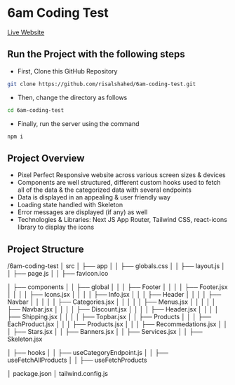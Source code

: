 # 6am Coding Test

[Live Website](https://6am-coding-test.vercel.app)

## Run the Project with the following steps

- First, Clone this GitHub Repository
```bash
git clone https://github.com/risalshahed/6am-coding-test.git
```

- Then, change the directory as follows
```bash
cd 6am-coding-test
```

- Finally, run the server using the command
```bash
npm i
```

## Project Overview
- Pixel Perfect Responsive website across various screen sizes & devices
- Components are well structured, different custom hooks used to fetch all of the data & the categorized data with several endpoints
- Data is displayed in an appealing & user friendly way
- Loading state handled with Skeleton
- Error messages are displayed (if any) as well
- Technologies & Libraries: Next JS App Router, Tailwind CSS, react-icons library to display the icons

## Project Structure
/6am-coding-test
│ src
│ ├── app
│ │ ├── globals.css
│ │ ├── layout.js
│ │ ├── page.js
│ │ ├── favicon.ico

│ ├── components
│ │ ├── global
│ │ │ ├── Footer
│ │ │ │ ├── Footer.jsx
│ │ │ │ ├── Icons.jsx
│ │ │ │ ├── Info.jsx
│ │ │ ├── Header
│ │ │ │ ├── Navbar
│ │ │ │ │ ├── Categories.jsx
│ │ │ │ │ ├── Menus.jsx
│ │ │ │ │ ├── Navbar.jsx
│ │ │ │ ├── Discount.jsx
│ │ │ │ ├── Header.jsx
│ │ │ │ ├── Shipping.jsx
│ │ │ │ ├── Topbar.jsx
│ │ ├── Products
│ │ │ ├── EachProduct.jsx
│ │ │ ├── Products.jsx
│ │ │ ├── Recommedations.jsx
│ │ │ ├── Stars.jsx
│ │ ├── Banners.jsx
│ │ ├── Services.jsx
│ │ ├── Skeleton.jsx

│ ├── hooks
│ │ ├── useCategoryEndpoint.js
│ │ ├── useFetchAllProducts
│ │ ├── useFetchProducts

│ package.json
│ tailwind.config.js